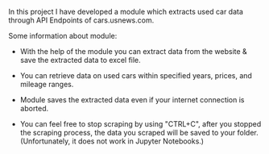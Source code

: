 In this project I have developed a module which extracts used car data through API Endpoints of cars.usnews.com.

Some information about module:

- With the help of the module you can extract data from the website & save the extracted data to excel file.

- You can retrieve data on used cars within specified years, prices, and mileage ranges.

- Module saves the extracted data even if your internet connection is aborted.

- You can feel free to stop scraping by using "CTRL+C", after you stopped the scraping process, the data you scraped will be saved to your folder. (Unfortunately, it does not work in Jupyter Notebooks.)


